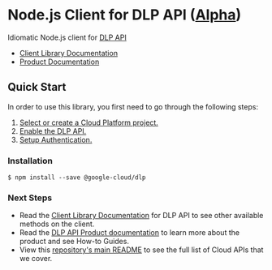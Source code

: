 # Node.js Client for DLP API ([Alpha](https://github.com/GoogleCloudPlatform/google-cloud-node#versioning))

Idiomatic Node.js client for [DLP API][Product Documentation]
- [Client Library Documentation][]
- [Product Documentation][]

## Quick Start
In order to use this library, you first need to go through the following steps:

1. [Select or create a Cloud Platform project.](https://console.cloud.google.com/project)
2. [Enable the DLP API.](https://console.cloud.google.com/apis/api/dlp)
3. [Setup Authentication.](https://googlecloudplatform.github.io/google-cloud-node/#/docs/google-cloud/master/guides/authentication)

### Installation
```
$ npm install --save @google-cloud/dlp
```

### Next Steps
- Read the [Client Library Documentation][] for DLP API to see other available methods on the client.
- Read the [DLP API Product documentation][Product Documentation] to learn more about the product and see How-to Guides.
- View this [repository's main README](https://github.com/GoogleCloudPlatform/google-cloud-node/blob/master/README.md) to see the full list of Cloud APIs that we cover.

[Client Library Documentation]: https://googlecloudplatform.github.io/google-cloud-node/#/docs/dlp
[Product Documentation]: https://cloud.google.com/dlp